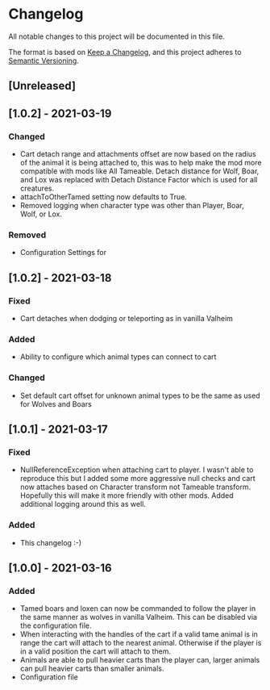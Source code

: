 # Changelog
All notable changes to this project will be documented in this file.

The format is based on [Keep a Changelog](https://keepachangelog.com/en/1.0.0/),
and this project adheres to [Semantic Versioning](https://semver.org/spec/v2.0.0.html).

## [Unreleased]

## [1.0.2] - 2021-03-19
### Changed 
* Cart detach range and attachments offset are now based on the radius of the animal it is being attached to, this was to help make the mod more compatible with mods like All Tameable. Detach distance for Wolf, Boar, and Lox was replaced with Detach Distance Factor which is used for all creatures.
* attachToOtherTamed setting now defaults to True. 
* Removed logging when character type was other than Player, Boar, Wolf, or Lox. 

### Removed
* Configuration Settings for 

## [1.0.2] - 2021-03-18
### Fixed
* Cart detaches when dodging or teleporting as in vanilla Valheim

### Added
* Ability to configure which animal types can connect to cart

### Changed
* Set default cart offset for unknown animal types to be the same as used for Wolves and Boars

## [1.0.1] - 2021-03-17
### Fixed
* NullReferenceException when attaching cart to player. I wasn't able to reproduce this but I added some more aggressive null checks and cart now attaches based on Character transform not Tameable transform. Hopefully this will make it more friendly with other mods. Added additional logging around this as well. 

### Added
* This changelog :-)

## [1.0.0] - 2021-03-16
### Added
* Tamed boars and loxen can now be commanded to follow the player in the same manner as wolves in vanilla Valheim. This can be disabled via the configuration file.
* When interacting with the handles of the cart if a valid tame animal is in range the cart will attach to the nearest animal. Otherwise if the player is in a valid position the cart will attach to them.
* Animals are able to pull heavier carts than the player can, larger animals can pull heavier carts than smaller animals.
* Configuration file